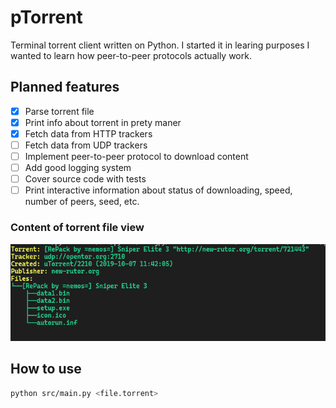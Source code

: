 # pTorrent
Terminal torrent client written on Python. I started it in learing purposes I wanted to learn how peer-to-peer protocols actually work. 

## Planned features
- [x] Parse torrent file
- [x] Print info about torrent in prety maner
- [x] Fetch data from HTTP trackers
- [ ] Fetch data from UDP trackers
- [ ] Implement peer-to-peer protocol to download content
- [ ] Add good logging system
- [ ] Cover source code with tests
- [ ] Print interactive information about status of downloading, speed, number of peers, seed, etc.

### Content of torrent file view
![DirectoryTree](https://github.com/p4m-dev/pTorrent/raw/master/static/tree.png)


## How to use

```bash
python src/main.py <file.torrent>
```
